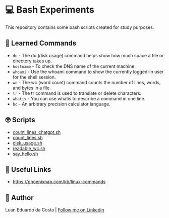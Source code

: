# :computer: Bash Experiments

This repository contains some bash scripts created for study purposes.

## :green_book: Learned Commands

- `du` - The du (disk usage) command helps show how much space a file or directory takes up.
- `hostname` - To check the DNS name of the current machine.
- `whoami` - Use the whoami command to show the currently logged-in user for the shell session.
- `wc` - The wc (word count) command counts the number of lines, words, and bytes in a file.
- `tr` - The tr command is used to translate or delete characters.
- `whatis` - You can use whatis to describe a command in one line.
- `bc` - An arbitrary precision calculator language.

## :nerd_face: Scripts

- [count_lines_chatgpt.sh](./scripts/count_lines_chatgpt.sh)
- [count_lines.sh](./scripts/count_lines.sh)
- [disk_usage.sh](./scripts/disk_usage.sh)
- [readable_wc.sh](./scripts/readable_wc.sh)
- [say_hello.sh](./scripts/say_hello.sh)

## :link: Useful Links

- https://phoenixnap.com/kb/linux-commands

## :man: Author

Luan Eduardo da Costa | [Follow me on Linkedin](https://www.linkedin.com/in/luaneducosta)
